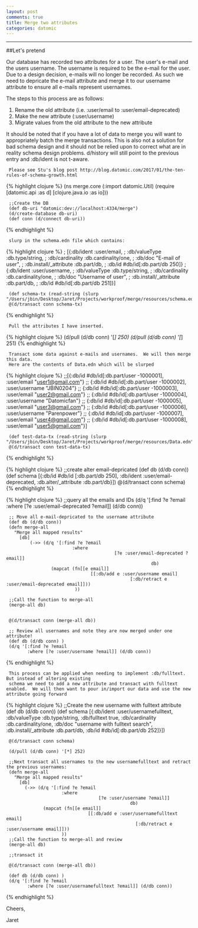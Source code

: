 ```yaml
---
layout: post
comments: true
title: Merge two attributes
categories: datomic
---
```


----
##Let's pretend

Our database has recorded two attributes for a user.  The user's e-mail and the users username.
The username is required to be the e-mail for the user.  Due to a design decision, e-mails will no longer
be recorded.  As such we need to depricate the e-mail attribute and merge it to our username attribute to ensure
all e-mails represent usernames.

The steps to this process are as follows:

 1. Rename the old attribute (i.e. :user/email to :user/email-deprecated)
  2. Make the new attribute (:user/username)
   3. Migrate values from the old attribute to the new attribute

   It should be noted that if you have a lot of data to merge you will want to appropriately batch the
   merge transactions.  This is also not a solution for bad schema design and it should not be relied upon
   to correct what are in reality schema design problems.  d/history will still point to the previous entry
    and :db/ident is not t-aware.

     Please see Stu's blog post http://blog.datomic.com/2017/01/the-ten-rules-of-schema-growth.html

 {% highlight clojure %}
      (ns merge.core
       (:import datomic.Util)
         (require [datomic.api :as d]
                    [clojure.java.io :as io]))

     ;;Create the DB
     (def db-uri "datomic:dev://localhost:4334/merge")
     (d/create-database db-uri)
     (def conn (d/connect db-uri))
 {% endhighlight %}


     slurp in the schema.edn file which contains:

{% highlight clojure %}
     ; [{:db/ident :user/email,
     ; :db/valueType :db.type/string,
     ; :db/cardinality :db.cardinality/one,
     ; :db/doc "E-mail of user",
     ; :db.install/_attribute :db.part/db,
     ; :db/id #db/id[:db.part/db 250]}
     ;{:db/ident :user/username,
     ; :db/valueType :db.type/string,
     ; :db/cardinality :db.cardinality/one,
     ; :db/doc "Username of user",
     ; :db.install/_attribute :db.part/db,
     ; :db/id #db/id[:db.part/db 251]}]

     (def schema-tx (read-string (slurp "/Users/jbin/Desktop/Jaret/Projects/workproof/merge/resources/schema.edn")))
     @(d/transact conn schema-tx)
{% endhighlight %}

     Pull the attributes I have inserted.

{% highlight clojure %}
     (d/pull (d/db conn) '[*] 250)
     (d/pull (d/db conn) '[*] 251)
{% endhighlight %}

     Transact some data against e-mails and usernames.  We will then merge this data.
     Here are the contents of Data.edn which will be slurped

{% highlight clojure %}
     ;;[{:db/id #db/id[:db.part/user -1000001], :user/email "user1@gmail.com"}
     ;; {:db/id #db/id[:db.part/user -1000002], :user/username "JBIN0204"}
     ;; {:db/id #db/id[:db.part/user -1000003], :user/email "user2@gmail.com"}
     ;; {:db/id #db/id[:db.part/user -1000004], :user/username "Datomicfan"}
     ;; {:db/id #db/id[:db.part/user -1000005], :user/email "user3@gmail.com"}
     ;; {:db/id #db/id[:db.part/user -1000006], :user/username "Parenpower"}
     ;; {:db/id #db/id[:db.part/user -1000007], :user/email "user4@gmail.com"}
     ;; {:db/id #db/id[:db.part/user -1000008], :user/email "user5@gmail.com"}]


     (def test-data-tx (read-string (slurp "/Users/jbin/Desktop/Jaret/Projects/workproof/merge/resources/Data.edn")))
     @(d/transact conn test-data-tx)
{% endhighlight %}

{% highlight clojure %}
     ;;create alter email-depricated
     (def db (d/db conn))
     (def schema [{:db/id #db/id [:db.part/db 250],
                   :db/ident :user/email-deprecated,
                                 :db.alter/_attribute :db.part/db}])
     @(d/transact conn schema)
{% endhighlight %}

{% highlight clojure %}
     ;;query all the emails and IDs
     (d/q '[:find ?e ?email
               :where [?e :user/email-deprecated ?email]] (d/db conn))


     ;; Move all e-mail-depricated to the username attribute
     (def db (d/db conn))
     (defn merge-all
       "Merge all mapped results"
         [db]
             (->> (d/q '[:find ?e ?email
                             :where
                                             [?e :user/email-deprecated ?email]]
                                                           db)
                     (mapcat (fn[[e email]]
                                    [[:db/add e :user/username email]
                                                   [:db/retract e :user/email-deprecated email]]))
                              ))

     ;;Call the function to merge-all
     (merge-all db)


     @(d/transact conn (merge-all db))

     ;; Review all usernames and note they are now merged under one attribute!
     (def db (d/db conn) )
     (d/q '[:find ?e ?email
            :where [?e :user/username ?email]] (d/db conn))
{% endhighlight %}


     This process can be applied when needing to implement :db/fulltext. But instead of altering existing
     schema we need to add a new attribute and transact with fulltext enabled.  We will then want to pour in/import our data and use the new attribute going forward

{% highlight clojure %}
     ;;Create the new username with fulltext attribute
     (def db (d/db conn))
     (def schema [{:db/ident :user/usernamefulltext,
                   :db/valueType :db.type/string,
                                 :db/fulltext true,
                                               :db/cardinality :db.cardinality/one,
                                                             :db/doc "username with fulltext search",
                                                                           :db.install/_attribute :db.part/db,
                                                                                         :db/id #db/id[:db.part/db 252]}])

     @(d/transact conn schema)

     (d/pull (d/db conn) '[*] 252)

     ;;Next transact all usernames to the new usernamefulltext and retract the previous usernames:
     (defn merge-all
       "Merge all mapped results"
         [db]
           (->> (d/q '[:find ?e ?email
                         :where
                                       [?e :user/username ?email]]
                                                   db)
                  (mapcat (fn[[e email]]
                                   [[:db/add e :user/usernamefulltext email]
                                                     [:db/retract e :user/username email]]))
                         ))
     ;;Call the function to merge-all and review
     (merge-all db)

     ;;transact it

     @(d/transact conn (merge-all db))

     (def db (d/db conn) )
     (d/q '[:find ?e ?email
            :where [?e :user/usernamefulltext ?email]] (d/db conn))
{% endhighlight %}


Cheers,

Jaret


